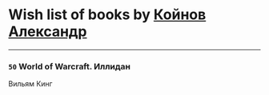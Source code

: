 # Wish list of books by [Койнов Александр](http://vk.com/id414040473)
---

### `50` World of Warcraft. Иллидан
Вильям Кинг

